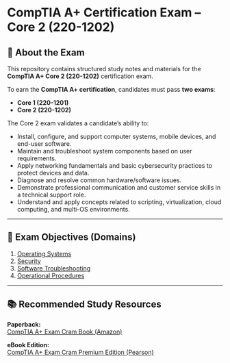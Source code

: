 # CompTIA A+ Certification Exam – Core 2 (220-1202)

## 📘 About the Exam

This repository contains structured study notes and materials for the **CompTIA A+ Core 2 (220-1202)** certification exam.

To earn the **CompTIA A+ certification**, candidates must pass **two exams**:
- **Core 1 (220-1201)**
- **Core 2 (220-1202)**

The Core 2 exam validates a candidate’s ability to:

- Install, configure, and support computer systems, mobile devices, and end-user software.
- Maintain and troubleshoot system components based on user requirements.
- Apply networking fundamentals and basic cybersecurity practices to protect devices and data.
- Diagnose and resolve common hardware/software issues.
- Demonstrate professional communication and customer service skills in a technical support role.
- Understand and apply concepts related to scripting, virtualization, cloud computing, and multi-OS environments.

---

## 🎯 Exam Objectives (Domains)

1. [Operating Systems](./1.0-Operating-Systems/)
2. [Security](./2.0-Security/)
3. [Software Troubleshooting](./3.0-Software-Troubleshooting/)
4. [Operational Procedures](./4.0-Operational-Procedures/)

---

## 📚 Recommended Study Resources

**Paperback:**  
[CompTIA A+ Exam Cram Book (Amazon)](https://www.amazon.com/CompTIA-Core-220-1201-220-1202-Exam/dp/0135446902)

**eBook Edition:**  
[CompTIA A+ Exam Cram Premium Edition (Pearson)](https://www.pearsonitcertification.com/store/comptia-a-plus-core-1-220-1201-and-core-2-220-1202-9780135446911)
